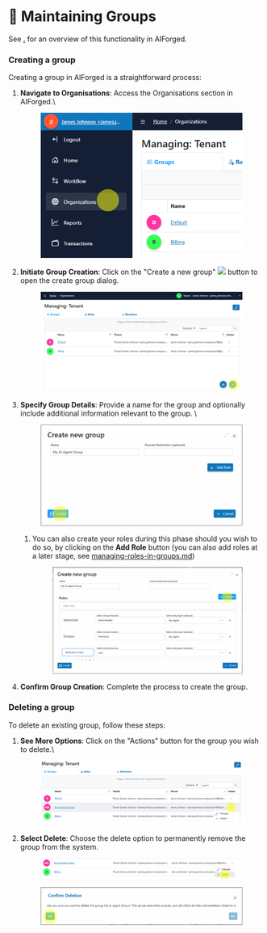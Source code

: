 # 📓 Maintaining Groups

See [.](./ "mention") for an overview of this functionality in AIForged.

### Creating a group

Creating a group in AIForged is a straightforward process:

1.  **Navigate to Organisations**: Access the Organisations section in AIForged.\


    <div align="left"><figure><img src="../assets/image (80).png" alt=""><figcaption></figcaption></figure></div>
2.  **Initiate Group Creation**: Click on the "Create a new group" ![](<../.gitbook/assets/image (82).png>) button to open the create group dialog.

    <div align="left"><figure><img src="../assets/image (81).png" alt=""><figcaption></figcaption></figure></div>
3.  **Specify Group Details**: Provide a name for the group and optionally include additional information relevant to the group. \


    <figure><img src="../assets/image (83).png" alt=""><figcaption></figcaption></figure>

    1.  You can also create your roles during this phase should you wish to do so, by clicking on the **Add Role** button (you can also add roles at a later stage, see [managing-roles-in-groups.md](managing-roles-in-groups.md "mention"))

        <figure><img src="../assets/image (84).png" alt=""><figcaption></figcaption></figure>
4. **Confirm Group Creation**: Complete the process to create the group.

### Deleting a group

To delete an existing group, follow these steps:

1.  **See More Options**: Click on the "Actions" button for the group you wish to delete.\


    <figure><img src="../assets/image (86).png" alt=""><figcaption></figcaption></figure>
2.  **Select Delete**: Choose the delete option to permanently remove the group from the system.

    <figure><img src="../assets/image (87).png" alt=""><figcaption></figcaption></figure>



    <figure><img src="../assets/image (88).png" alt=""><figcaption></figcaption></figure>


